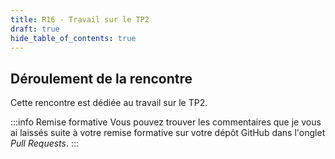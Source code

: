 ```yaml
---
title: R16 - Travail sur le TP2
draft: true
hide_table_of_contents: true
---
```


## Déroulement de la rencontre

Cette rencontre est dédiée au travail sur le TP2. 

 
:::info Remise formative
Vous pouvez trouver les commentaires que je vous ai laissés suite à votre remise formative sur votre dépôt GitHub dans l'onglet *Pull Requests*.
:::
